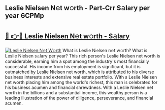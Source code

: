 ## Leslie Nielsen N𝚎t w𝚘rth - Part-Crr S𝚊lary per year 6CPMp

# <h2><a href="http://gc26igy.nevu.top/?p=Leslie+Nielsen">🔗 👉🔴 Leslie Nielsen N𝚎t w𝚘rth - S𝚊lary</a></h2>

[![Leslie Nielsen N𝚎t W𝚘rth](https://i.imgur.com/Oavwk0R.jpeg)](http://gc26igy.nevu.top/?p=Leslie+Nielsen)
What is Leslie Nielsen n𝚎t w𝚘rth? What is Leslie Nielsen s𝚊lary per year?
This rich person's Leslie Nielsen net worth is considerable, earning him a spot among the industry's most financially successful. His income from his employment is significant, but it is outmatched by Leslie Nielsen net worth, which is attributed to his diverse business interests and extensive real estate portfolio. With a Leslie Nielsen net worth placing him among the world's richest, this man is celebrated for his business acumen and financial shrewdness. With a Leslie Nielsen net worth in the billions and a substantial income, this wealthy person is a leading illustration of the power of diligence, perseverance, and financial acumen.
